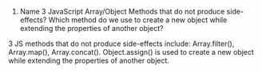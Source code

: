 1.  Name 3 JavaScript Array/Object Methods that do not produce side-effects? Which method do we use to create a new object while extending the properties of another object?

3 JS methods that do not produce side-effects include: Array.filter(), Array.map(), Array.concat(). Object.assign() is used to create a new object while extending the properties of another object.
